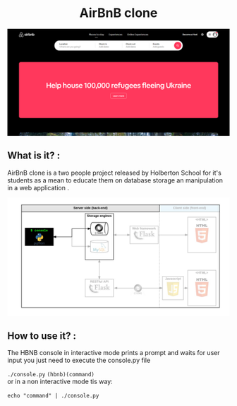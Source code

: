 <h1 align="center">AirBnB clone</h1>

<p align="center">
  <img src="https://github.com/MOUHAMEDelHakim/AirBnB_clone/blob/master/things%20for%20readme%20file/screenshot.png" alt="yo">
</p>


## What is it? : 
AirBnB clone is a two people project released by Holberton School for it's students as a mean to educate them on database storage an manipulation in a web application .

<p align="center">
  <img src="https://github.com/MOUHAMEDelHakim/AirBnB_clone/blob/master/things%20for%20readme%20file/stolen.png" alt="Material Bread logo">
</p>

## How to use it? :
The HBNB console in interactive mode prints a prompt and waits for user input you just need to execute the console.py file

`
./console.py
`
`
(hbnb)(command)
`
<br> or in a non interactive mode tis way:

`echo "command" | ./console.py`

